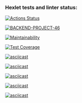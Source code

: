 ### Hexlet tests and linter status:
[![Actions Status](https://github.com/nazarisabbot/backend-project-46/actions/workflows/hexlet-check.yml/badge.svg)](https://github.com/nazarisabbot/backend-project-46/actions)

[![BACKEND-PROJECT-46](https://github.com/nazarisabbot/backend-project-46/actions/workflows/custom-check.yml/badge.svg)](https://github.com/nazarisabbot/backend-project-46/actions/workflows/custom-check.yml)

[![Maintainability](https://api.codeclimate.com/v1/badges/7cd1ff445ff167bf7f6b/maintainability)](https://codeclimate.com/github/nazarisabbot/backend-project-46/maintainability)

[![Test Coverage](https://api.codeclimate.com/v1/badges/7cd1ff445ff167bf7f6b/test_coverage)](https://codeclimate.com/github/nazarisabbot/backend-project-46/test_coverage)

[![asciicast](https://asciinema.org/a/JxdWXcr6pTa91Zu4lBpQS1W0T.svg)](  https://asciinema.org/a/JxdWXcr6pTa91Zu4lBpQS1W0T)

[![asciicast](https://asciinema.org/a/YmB05DQXqlbZydtSO0cn4nvDd.svg)]( https://asciinema.org/a/YmB05DQXqlbZydtSO0cn4nvDd)

[![asciicast](https://asciinema.org/a/dm8BMsMzDetk5hqrudozfbAoH.svg)]( https://asciinema.org/a/dm8BMsMzDetk5hqrudozfbAoH
)

[![asciicast](https://asciinema.org/a/RTFhopDw7tMMCJYk3JLt3mohi.svg)]( https://asciinema.org/a/RTFhopDw7tMMCJYk3JLt3mohi
)

[![asciicast](https://asciinema.org/a/YAPmK23NEKPMK8NPAj5fGDB2V.svg)](  https://asciinema.org/a/YAPmK23NEKPMK8NPAj5fGDB2V
)



